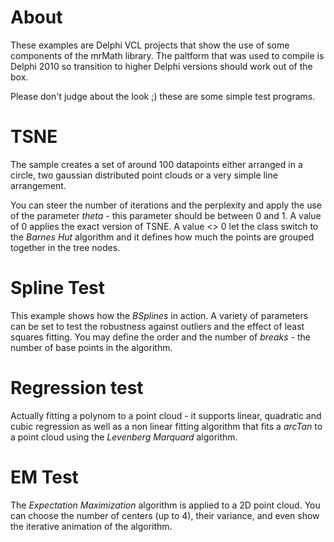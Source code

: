 # About

These examples are Delphi VCL projects that show the use of some components of the mrMath library. 
The paltform that was used to compile is Delphi 2010 so transition to higher Delphi versions should work out of the box.

Please don't judge about the look ;) these are some simple test programs.

# TSNE

The sample creates a set of around 100 datapoints either arranged in a circle, two gaussian distributed point clouds or 
a very simple line arrangement.

You can steer the number of iterations and the perplexity and apply the use of the parameter _theta_ - this parameter should be between 0 and 1.
A value of 0 applies the exact version of TSNE. A value <> 0 let the class switch to the _Barnes Hut_ algorithm and it defines how much the points 
are grouped together in the tree nodes.

# Spline Test

This example shows how the *BSplines* in action. A variety of parameters can be set to test the robustness against outliers and the effect of
least squares fitting. You may define the order and the number of _breaks_ - the number of base points in the algorithm.

# Regression test

Actually fitting a polynom to a point cloud - it supports linear, quadratic and cubic regression as well as a non linear fitting algorithm that
fits a _arcTan_ to a point cloud using the _Levenberg Marquard_ algorithm.

# EM Test

The _Expectation Maximization_ algorithm is applied to a 2D point cloud. You can choose the number of centers (up to 4), their variance, and even show the
iterative animation of the algorithm.